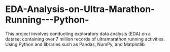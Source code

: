 # EDA-Analysis-on-Ultra-Marathon-Running---Python-
This project involves conducting exploratory data analysis (EDA) on a dataset containing over 7 million records of ultramarathon running activities. Using Python and libraries such as Pandas, NumPy, and Matplotlib
